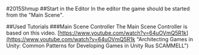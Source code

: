#2015Shmup
##Start in the Editor
In the editor the game should be started from the "Main Scene". 

##Used Tutorials
###Main Scene Controller
The Main Scene Controller is based on this video.
[https://www.youtube.com/watch?v=64uOVmQ5R1k](https://www.youtube.com/watch?v=64uOVmQ5R1k "Architecting Games in Unity: Common Patterns for Developing Games in Unity Rus SCAMMELL")